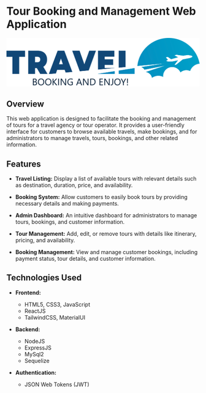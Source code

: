 # Tour Booking and Management Web Application

![Project Logo](./src/public/img/travellogo.png)

## Overview

This web application is designed to facilitate the booking and management of tours for a travel agency or tour operator. It provides a user-friendly interface for customers to browse available travels, make bookings, and for administrators to manage travels, tours, bookings, and other related information.

## Features

- **Travel Listing:** Display a list of available tours with relevant details such as destination, duration, price, and availability.

- **Booking System:** Allow customers to easily book tours by providing necessary details and making payments.

- **Admin Dashboard:** An intuitive dashboard for administrators to manage tours, bookings, and customer information.

- **Tour Management:** Add, edit, or remove tours with details like itinerary, pricing, and availability.

- **Booking Management:** View and manage customer bookings, including payment status, tour details, and customer information.


## Technologies Used

- **Frontend:**
  - HTML5, CSS3, JavaScript
  - ReactJS
  - TailwindCSS, MaterialUI

- **Backend:**
  - NodeJS
  - ExpressJS
  - MySql2
  - Sequelize

- **Authentication:**
  - JSON Web Tokens (JWT)